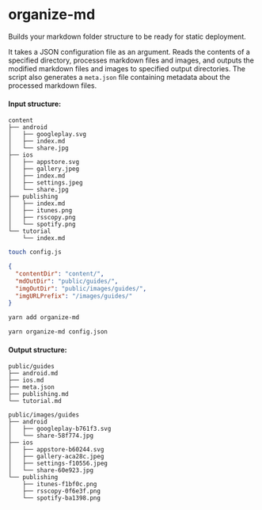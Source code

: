 # organize-md

Builds your markdown folder structure to be ready for static deployment.

It takes a JSON configuration file as an argument. Reads the contents of a specified directory, processes
markdown files and images, and outputs the modified markdown files and images to specified output directories. The
script also generates a `meta.json` file containing metadata about the processed markdown files.

#### Input structure:

```
content
├── android
│   ├── googleplay.svg
│   ├── index.md
│   └── share.jpg
├── ios
│   ├── appstore.svg
│   ├── gallery.jpeg
│   ├── index.md
│   ├── settings.jpeg
│   └── share.jpg
├── publishing
│   ├── index.md
│   ├── itunes.png
│   ├── rsscopy.png
│   └── spotify.png
└── tutorial
    └── index.md
```

```sh
touch config.js
```

```json
{
  "contentDir": "content/",
  "mdOutDir": "public/guides/",
  "imgOutDir": "public/images/guides/",
  "imgURLPrefix": "/images/guides/"
}
```

```sh
yarn add organize-md

yarn organize-md config.json
```

#### Output structure:

```
public/guides
├── android.md
├── ios.md
├── meta.json
├── publishing.md
└── tutorial.md

public/images/guides
├── android
│   ├── googleplay-b761f3.svg
│   └── share-58f774.jpg
├── ios
│   ├── appstore-b60244.svg
│   ├── gallery-aca28c.jpeg
│   ├── settings-f10556.jpeg
│   └── share-60e923.jpg
└── publishing
    ├── itunes-f1bf0c.png
    ├── rsscopy-0f6e3f.png
    └── spotify-ba1398.png
```
